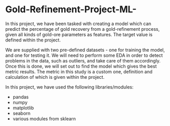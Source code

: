 # Gold-Refinement-Project-ML-

In this project, we have been tasked with creating a model which can predict the percentage of gold recovery from a gold-refinement process, given all kinds of gold-ore parameters as features. The target value is defined within the project.

We are supplied with two pre-defined datasets - one for training the model, and one for testing it. We will need to perform some EDA in order to detect problems in the data, such as outliers, and take care of them accordingly. Once this is done, we will set out to find the model which gives the best metric results. The metric in this study is a custom one, definition and calculation of which is given within the project.

In this project, we have used the following libraries/modules:
<ul>
  <li>pandas</li>
  <li>numpy</li>
  <li>matplotlib</li>
  <li>seaborn</li>
   <li>various modules from sklearn</li>
</ul>

